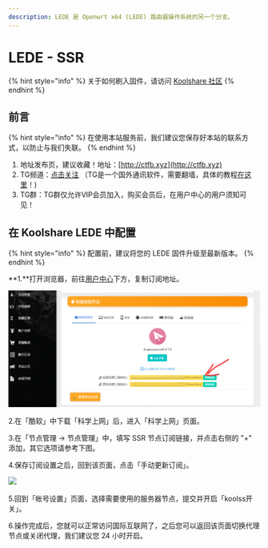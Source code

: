 ```yaml
---
description: LEDE 是 Openwrt x64 (LEDE) 路由器操作系统的另一个分支。
---
```


# LEDE - SSR

{% hint style="info" %}
关于如何刷入固件，请访问 [Koolshare 社区](http://koolshare.cn/forum-97-1.html)
{% endhint %}

## 前言

{% hint style="info" %}
在使用本站服务前，我们建议您保存好本站的联系方式，以防止与我们失联。
{% endhint %}

1. 地址发布页，建议收藏！地址：[http://ctfb.xyz](http://ctfb.xyz)
2. TG频道：[点击关注](https://t.me/cctcloud) （TG是一个国外通讯软件，需要翻墙，具体的教程[在这里](../../advanced/telegram.md)！\)
3. TG群：TG群仅允许VIP会员加入，购买会员后，在用户中心的用户须知可见！

## **在 Koolshare LEDE 中配置**

{% hint style="info" %}
配置前，建议将您的 LEDE 固件升级至最新版本。
{% endhint %}

**1.**打开浏览器，前往[用户中心](https://www.tzct.xyz/user)下方，复制订阅地址。

![](../../.gitbook/assets/user_center_2.png)

2.在「酷软」中下载「科学上网」后，进入「科学上网」页面。

3.在「节点管理 -&gt; 节点管理」中，填写 SSR 节点订阅链接，并点击右侧的 "+" 添加，其它选项请参考下图。

4.保存订阅设置之后，回到该页面，点击「手动更新订阅」。

![](https://i.loli.net/2019/03/08/5c822b1f1e98e.png)

5.回到「帐号设置」页面，选择需要使用的服务器节点，提交并开启「koolss开关」。

6.操作完成后，您就可以正常访问国际互联网了，之后您可以返回该页面切换代理节点或关闭代理，我们建议您 24 小时开启。

